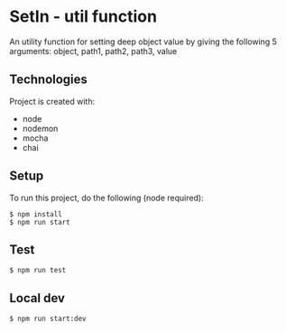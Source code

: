 # SetIn - util function

An utility function for setting deep object value by giving the following 5 arguments: object, path1, path2, path3, value

## Technologies

Project is created with:

- node
- nodemon
- mocha
- chai

## Setup

To run this project, do the following (node required):

```
$ npm install
$ npm run start
```

## Test

```
$ npm run test
```

## Local dev

```
$ npm run start:dev
```
